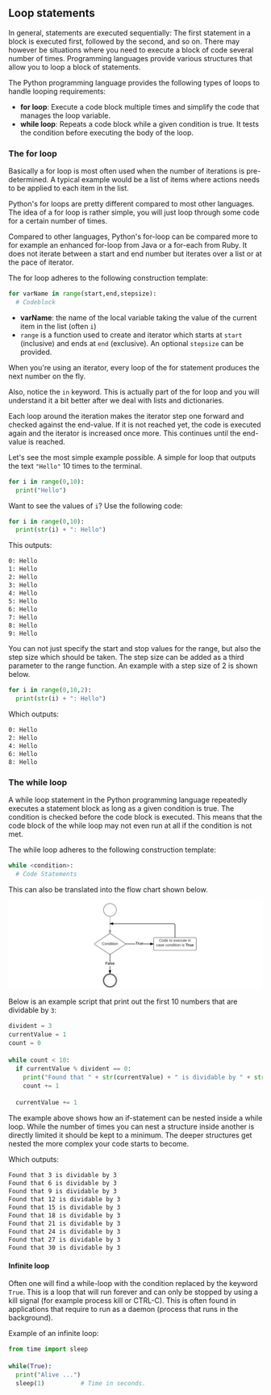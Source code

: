## Loop statements

In general, statements are executed sequentially: The first statement in a block is executed first, followed by the second, and so on. There may however be situations where you need to execute a block of code several number of times. Programming languages provide various structures that allow you to loop a block of statements.

The Python programming language provides the following types of loops to handle looping requirements:

* **for loop**: Execute a code block multiple times and simplify the code that manages the loop variable.
* **while loop**: Repeats a code block while a given condition is true. It tests the condition before executing the body of the loop.

### The for loop

Basically a for loop is most often used when the number of iterations is pre-determined. A typical example would be a list of items where actions needs to be applied to each item in the list.

Python's for loops are pretty different compared to most other languages. The idea of a for loop is rather simple, you will just loop through some code for a certain number of times.

Compared to other languages, Python's for-loop can be compared more to for example an enhanced for-loop from Java or a for-each from Ruby. It does not iterate between a start and end number but iterates over a list or at the pace of iterator.

The for loop adheres to the following construction template:

```Python
for varName in range(start,end,stepsize):
  # Codeblock
```

* **varName**: the name of the local variable taking the value of the current item in the list (often `i`)
* `range` is a function used to create and iterator which starts at `start` (inclusive) and ends at `end` (exclusive). An optional `stepsize` can be provided.

When you're using an iterator, every loop of the for statement produces the next number on the fly.

Also, notice the `in` keyword. This is actually part of the for loop and you will understand it a bit better after we deal with lists and dictionaries.

Each loop around the iteration makes the iterator step one forward and checked against the end-value. If it is not reached yet, the code is executed again and the iterator is increased once more. This continues until the end-value is reached.

Let's see the most simple example possible. A simple for loop that outputs the text `"Hello"` 10 times to the terminal.

```Python
for i in range(0,10):
  print("Hello")
```

Want to see the values of `i`? Use the following code:

```python
for i in range(0,10):
  print(str(i) + ": Hello")
```

This outputs:

```text
0: Hello
1: Hello
2: Hello
3: Hello
4: Hello
5: Hello
6: Hello
7: Hello
8: Hello
9: Hello
```

You can not just specify the start and stop values for the range, but also the step size which should be taken. The step size can be added as a third parameter to the range function. An example with a step size of 2 is shown below.

```Python
for i in range(0,10,2):
  print(str(i) + ": Hello")
```

Which outputs:

```text
0: Hello
2: Hello
4: Hello
6: Hello
8: Hello
```

### The while loop

A while loop statement in the Python programming language repeatedly executes a statement block as long as a given condition is true. The condition is checked before the code block is executed. This means that the code block of the while loop may not even run at all if the condition is not met.

The while loop adheres to the following construction template:

```python
while <condition>:
  # Code Statements
```

This can also be translated into the flow chart shown below.

![Flow Chart of a While Loop](img/flowchart_while.png)

Below is an example script that print out the first 10 numbers that are dividable by `3`:

```python
divident = 3
currentValue = 1
count = 0

while count < 10:
  if currentValue % divident == 0:
    print("Found that " + str(currentValue) + " is dividable by " + str(divident))
    count += 1

  currentValue += 1
```

The example above shows how an if-statement can be nested inside a while loop. While the number of times you can nest a structure inside another is directly limited it should be kept to a minimum. The deeper structures get nested the more complex your code starts to become.

Which outputs:

```text
Found that 3 is dividable by 3
Found that 6 is dividable by 3
Found that 9 is dividable by 3
Found that 12 is dividable by 3
Found that 15 is dividable by 3
Found that 18 is dividable by 3
Found that 21 is dividable by 3
Found that 24 is dividable by 3
Found that 27 is dividable by 3
Found that 30 is dividable by 3
```

#### Infinite loop

Often one will find a while-loop with the condition replaced by the keyword `True`. This is a loop that will run forever and can only be stopped by using a kill signal (for example process kill or CTRL-C). This is often found in applications that require to run as a daemon (process that runs in the background).

Example of an infinite loop:

```python
from time import sleep

while(True):
  print("Alive ...")
  sleep(1)          # Time in seconds.
```
